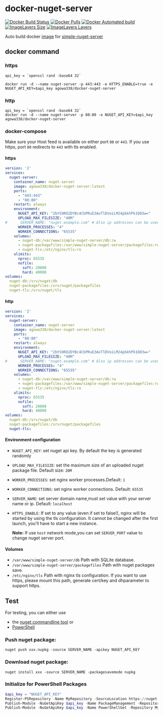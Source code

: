 # docker-nuget-server

[![Docker Build Status](https://img.shields.io/docker/build/agowa338/docker-nuget-server.svg)](https://hub.docker.com/r/agowa338/docker-nuget-server/)
[![Docker Pulls](https://img.shields.io/docker/pulls/agowa338/docker-nuget-server.svg)](https://hub.docker.com/r/agowa338/docker-nuget-server/)
[![Docker Automated build](https://img.shields.io/docker/automated/agowa338/docker-nuget-server.svg)](https://hub.docker.com/r/agowa338/docker-nuget-server/)
[![ImageLayers Size](https://img.shields.io/imagelayers/image-size/agowa338/docker-nuget-server/latest.svg)](https://hub.docker.com/r/agowa338/docker-nuget-server/)
[![ImageLayers Layers](https://img.shields.io/imagelayers/layers/agowa338/docker-nuget-server/latest.svg)](https://hub.docker.com/r/agowa338/docker-nuget-server/)



Auto build docker [image](https://hub.docker.com/r/agowa338/docker-nuget-server/) for [simple-nuget-server](https://github.com/agowa338/simple-nuget-server)

## docker command

### https

``` shell
api_key = `openssl rand -base64 32`

docker run -d --name nuget-server -p 443:443 -e HTTPS_ENABLE=true -e NUGET_API_KEY=$api_key agowa338/docker-nuget-server
```

### http

``` shell
api_key = `openssl rand -base64 32`
docker run -d --name nuget-server -p 80:80 -e NUGET_API_KEY=$api_key agowa338/docker-nuget-server
```

### docker-compose

Make sure your Host feed is available on either port `80` or `443`.
If you use https, port `80` redirects to `443` with tls enabled.

#### https

``` yaml
version: '2'
services:
  nuget-server:
    container_name: nuget-server
    image: agowa338/docker-nuget-server:latest
    ports:
      - "443:443"
      - "80:80"
    restart: always
    environment:
      NUGET_API_KEY: "2bYS9RO2DYBc4CbPRuE3AoTlDVoiLM24pbkhPk1D83w="
      UPLOAD_MAX_FILESIZE: "40M"
#      SERVER_NAME: "nuget.example.com" # Also ip addresses can be used.
      WORKER_PROCESSES: "4"
      WORKER_CONNECTIONS: "65535"
    volumes:
      - nuget-db:/var/www/simple-nuget-server/db:rw
      - nuget-packagefiles:/var/www/simple-nuget-server/packagefiles:rw
      - nuget-tls:/etc/nginx/tls:ro
    ulimits:
      nproc: 65535
      nofile:
        soft: 20000
        hard: 40000
volumes:
  nuget-db:/srv/nuget/db
  nuget-packagefiles:/srv/nuget/packagefiles
  nuget-tls:/srv/nuget/tls
```

#### http

``` yaml
version: '2'
services:
  nuget-server:
    container_name: nuget-server
    image: agowa338/docker-nuget-server:latest
    ports:
      - "80:80"
    restart: always
    environment:
      NUGET_API_KEY: "2bYS9RO2DYBc4CbPRuE3AoTlDVoiLM24pbkhPk1D83w="
      UPLOAD_MAX_FILESIZE: "40M"
#      SERVER_NAME: "nuget.example.com" # Also ip addresses can be used.
      WORKER_PROCESSES: "4"
      WORKER_CONNECTIONS: "65535"
    volumes:
      - nuget-db:/var/www/simple-nuget-server/db:rw
      - nuget-packagefiles:/var/www/simple-nuget-server/packagefiles:rw
      - nuget-tls:/etc/nginx/tls:ro
    ulimits:
      nproc: 65535
      nofile:
        soft: 20000
        hard: 40000
volumes:
  nuget-db:/srv/nuget/db
  nuget-packagefiles:/srv/nuget/packagefiles
  nuget-tls:
```

#### Environment configuration

* `NUGET_API_KEY`: set nuget api key. By default the key is generated randomly

* `UPLOAD_MAX_FILESIZE`: set the maximum size of an uploaded nuget package file. Default size: `20M`

* `WORKER_PROCESSES`: set nginx worker processes.Default: `1`

* `WORKER_CONNECTIONS`: set nginx worker connections. Default: `65535`

* `SERVER_NAME`: set server domain name,must set value with your server name or ip. Default: `localhost`

* `HTTPS_ENABLE`: If set to any value (even if set to false!), nginx will be started by using the tls configuration. It cannot be changed after the first launch, you'll have to start a new instance.

  **Note:** If use `host` network mode,you can set `SERVER_PORT` value  to change nuget server port.

#### Volumes
* `/var/www/simple-nuget-server/db` Path with SQLite database.
* `/var/www/simple-nuget-server/packagefiles` Path with nuget packages save.
* `/etc/nginx/tls` Path with nginx tls configuration. If you want to use https, please mount this path, generate cert/key and dhparameter to support https.


## Test

For testing, you can either use
* the [nuget commandline tool](https://www.nuget.org/downloads) or
* [PowerShell](https://www.github.com/PowerShell/PowershellCore)

### Push nuget package:

``` shell
nuget push xxx.nupkg -source SERVER_NAME -apikey NUGET_API_KEY
```

### Download nuget package:

``` shell
nuget install xxx -source SERVER_NAME -packagesavemode nupkg
```

### Initialize for PowerShell Packages

``` powershell
$api_key = "NUGET_API_KEY"
Register-PSRepository -Name MyRepository -SourceLocation https://nuget.example.com/ -PublishLocation https://nuget.example.com/ -InstallationPolicy Trusted
Publish-Module -NuGetApiKey $api_key -Name PackageManagement -Repository MyRepository
Publish-Module -NuGetApiKey $api_key -Name PowerShellGet -Repository MyRepository
```

